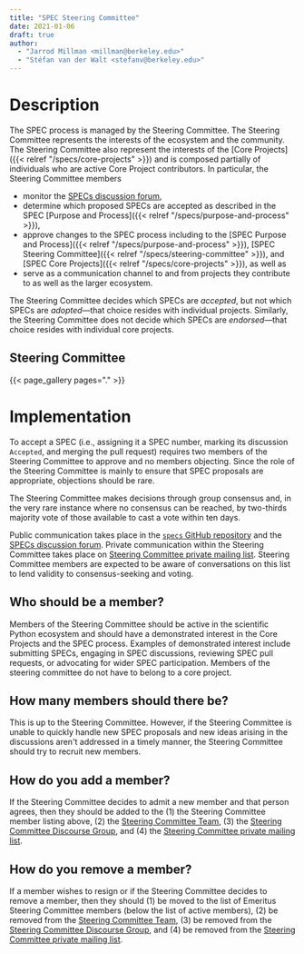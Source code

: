 ```yaml
---
title: "SPEC Steering Committee"
date: 2021-01-06
draft: true
author:
  - "Jarrod Millman <millman@berkeley.edu>"
  - "Stéfan van der Walt <stefanv@berkeley.edu>"
---
```


# Description

The SPEC process is managed by the Steering Committee.
The Steering Committee represents the interests of the ecosystem and the community.
The Steering Committee also represent the interests of the
[Core Projects]({{< relref "/specs/core-projects" >}})
and is composed partially of individuals who are active Core Project contributors.
In particular, the Steering Committee members

- monitor the
  [SPECs discussion forum](https://discuss.scientific-python.org/c/specs/6),
- determine which proposed SPECs are accepted as described in the SPEC
  [Purpose and Process]({{< relref "/specs/purpose-and-process" >}}),
- approve changes to the SPEC process including to the
  [SPEC Purpose and Process]({{< relref "/specs/purpose-and-process" >}}),
  [SPEC Steering Committee]({{< relref "/specs/steering-committee" >}}), and
  [SPEC Core Projects]({{< relref "/specs/core-projects" >}}), as well as
- serve as a communication channel to and from projects they contribute to as
  well as the larger ecosystem.

The Steering Committee decides which SPECs are _accepted_, but not
which SPECs are _adopted_—that choice resides with individual
projects.
Similarly, the Steering Committee does not decide which SPECs are _endorsed_—that
choice resides with individual core projects.

## Steering Committee

{{< page_gallery pages="." >}}

# Implementation

To accept a SPEC (i.e., assigning it a SPEC number, marking its discussion
`Accepted`, and merging the pull request) requires two members of the Steering
Committee to approve and no members objecting.
Since the role of the Steering Committee is mainly to ensure that SPEC proposals are
appropriate, objections should be rare.

The Steering Committee makes decisions through group consensus and, in the very rare instance
where no consensus can be reached, by two-thirds majority vote of those
available to cast a vote within ten days.

Public communication takes place in the
[`specs` GitHub repository](https://github.com/scientific-python/specs/)
and the [SPECs discussion forum](https://discuss.scientific-python.org/c/specs/6).
Private communication within the Steering Committee takes place on
[Steering Committee private mailing list](https://groups.io/g/spec-steering-committee/).
Steering Committee members are expected to be aware of conversations on this list to lend validity
to consensus-seeking and voting.

## Who should be a member?

Members of the Steering Committee should be active in the scientific Python ecosystem and
should have a demonstrated interest in the Core Projects and the SPEC process.
Examples of demonstrated interest include submitting SPECs, engaging in SPEC
discussions, reviewing SPEC pull requests, or advocating for wider SPEC participation.
Members of the steering committee do not have to belong to a core project.

## How many members should there be?

This is up to the Steering Committee.
However, if the Steering Committee is unable to quickly handle new SPEC proposals and new ideas arising
in the discussions aren't addressed in a timely manner, the Steering Committee should try to
recruit new members.

## How do you add a member?

If the Steering Committee decides to admit a new member and that person agrees,
then they should be added to the
(1) the Steering Committee member listing above,
(2) the [Steering Committee Team](https://github.com/orgs/scientific-python/teams/spec-steering-committee/members),
(3) the [Steering Committee Discourse Group](https://discuss.scientific-python.org/g/SSC), and
(4) the [Steering Committee private mailing list](https://groups.io/g/spec-steering-committee/members).

## How do you remove a member?

If a member wishes to resign or if the Steering Committee decides to remove a member,
then they should
(1) be moved to the list of Emeritus Steering Committee members (below the list of active members),
(2) be removed from the
[Steering Committee Team](https://github.com/orgs/scientific-python/teams/spec-steering-committee/members),
(3) be removed from the
[Steering Committee Discourse Group](https://discuss.scientific-python.org/g/SSC), and
(4) be removed from the [Steering Committee private mailing list](https://groups.io/g/spec-steering-committee/members).
